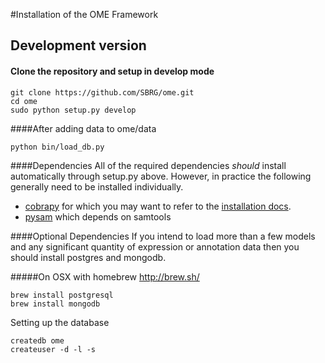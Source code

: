 #Installation of the OME Framework

## Development version

#### Clone the repository and setup in develop mode
```
git clone https://github.com/SBRG/ome.git
cd ome
sudo python setup.py develop
```

####After adding data to ome/data
```
python bin/load_db.py
```

####Dependencies
All of the required dependencies *should* install automatically through setup.py above.  However, in practice the following generally need to be installed individually.
* [cobrapy](https://github.com/opencobra/cobrapy/blob/master/README.md) for which you may want to refer to the [installation docs](https://github.com/opencobra/cobrapy/blob/master/INSTALL.md).
* [pysam](https://github.com/pysam-developers/pysam) which depends on samtools

####Optional Dependencies
If you intend to load more than a few models and any significant quantity of expression or annotation data then you should install postgres and mongodb.

#####On OSX with homebrew http://brew.sh/
```
brew install postgresql
brew install mongodb
```

Setting up the database
```
createdb ome
createuser -d -l -s
```
